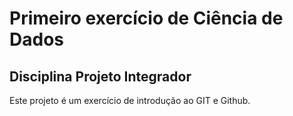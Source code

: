 # Primeiro exercício de Ciência de Dados
## Disciplina Projeto Integrador

Este projeto é um exercício de introdução ao GIT e Github.